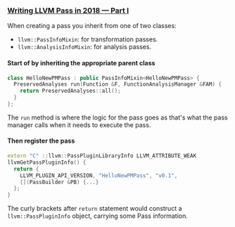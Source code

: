 ### [Writing LLVM Pass in 2018 — Part I](https://medium.com/@mshockwave/writing-llvm-pass-in-2018-part-i-531c700e85eb)
When creating a pass you inherit from one of two classes:
- `llvm::PassInfoMixin`: for transformation passes.
- `llvm::AnalysisInfoMixin`: for analysis passes.

#### Start of by inheriting the appropriate parent class
```cpp
class HelloNewPMPass : public PassInfoMixin<HelloNewPMPass> {
  PreservedAnalyses run(Function &F, FunctionAnalysisManager &FAM) {
    return PreservedAnalyses::all();
  }
};
```

The `run` method is where the logic for the pass goes as that's what the pass manager calls when it needs to execute the pass.

#### Then register the pass
```cpp
extern "C" ::llvm::PassPluginLibraryInfo LLVM_ATTRIBUTE_WEAK
llvmGetPassPluginInfo() {
  return {
    LLVM_PLUGIN_API_VERSION, "HelloNewPMPass", "v0.1",
    [](PassBuilder &PB) {...}
  };
}
```

The curly brackets after `return` statement would construct a `llvm::PassPluginInfo` object, carrying some Pass information.

